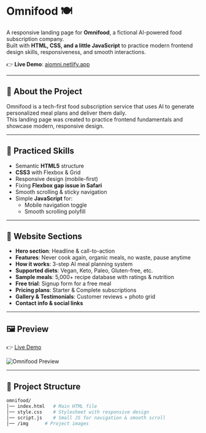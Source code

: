# Omnifood 🍽️

A responsive landing page for **Omnifood**, a fictional AI-powered food subscription company.  
Built with **HTML, CSS, and a little JavaScript** to practice modern frontend design skills, responsiveness, and smooth interactions.  

👉 **Live Demo**: [aiomni.netlify.app](https://aiomni.netlify.app/)

---

## 🚀 About the Project

Omnifood is a tech-first food subscription service that uses AI to generate personalized meal plans and deliver them daily.  
This landing page was created to practice frontend fundamentals and showcase modern, responsive design.

---

## 🎯 Practiced Skills

- Semantic **HTML5** structure  
- **CSS3** with Flexbox & Grid  
- Responsive design (mobile-first)  
- Fixing **Flexbox gap issue in Safari**  
- Smooth scrolling & sticky navigation  
- Simple **JavaScript** for:  
  - Mobile navigation toggle  
  - Smooth scrolling polyfill  

---

## 📑 Website Sections

- **Hero section**: Headline & call-to-action  
- **Features**: Never cook again, organic meals, no waste, pause anytime  
- **How it works**: 3-step AI meal planning system  
- **Supported diets**: Vegan, Keto, Paleo, Gluten-free, etc.  
- **Sample meals**: 5,000+ recipe database with ratings & nutrition  
- **Free trial**: Signup form for a free meal  
- **Pricing plans**: Starter & Complete subscriptions  
- **Gallery & Testimonials**: Customer reviews + photo grid  
- **Contact info & social links**  

---

## 🖼️ Preview

👉 [Live Demo](https://aiomni.netlify.app/)  

![Omnifood Preview](./imag/hero-presentation.jpg)  

---

## 📂 Project Structure

```bash
omnifood/
│── index.html   # Main HTML file
│── style.css    # Stylesheet with responsive design
│── script.js    # Small JS for navigation & smooth scroll
│── /img      # Project images
